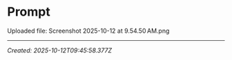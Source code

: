 # Prompt

Uploaded file: Screenshot 2025-10-12 at 9.54.50 AM.png

---

*Created: 2025-10-12T09:45:58.377Z*